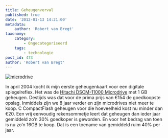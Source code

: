```yaml
---
title: Geheugenverval
published: true
date: '2012-01-13 14:21:00'
metadata:
    author: 'Robert van Bregt'
taxonomy:
    category:
        - Ongecategoriseerd
    tags:
        - technologie
post_id: 473
author: 'Robert van Bregt'
---
```


[![microdrive](/wp-content/uploads/2009/08/microdrive.jpg "microdrive")](/wp-content/uploads/2009/08/microdrive.jpg)

In april 2004 kocht ik mijn eerste geheugenkaart voor een digitale spiegelreflex. Het was de [Hitachi DSCM-11000 Microdrive](https://robertvanbregt.nl/2004/02/17/microdrive/) met 1 GB geheugen. Destijds was dat voor de prima prijs van €154 de goedkoopste opslag. Inmiddels zijn we 8 jaar verder en zijn microdrives niet meer te koop. C CompactFlash geheugen voor die hoeveelheid kost nu minder dan €20. Een vrij eenvoudig rekensommetje leert dat geheugen dan ieder jaar gemiddeld zo’n 30% goedkoper is geworden. En voor het bedrag van toen is nu zo’n 16GB te koop. Dat is een toename van gemiddeld ruim 40% per jaar.
